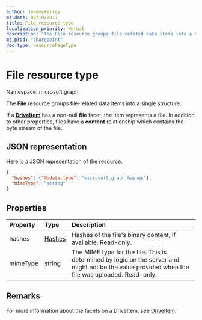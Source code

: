 ```yaml
---
author: JeremyKelley
ms.date: 09/10/2017
title: File resource type
localization_priority: Normal
description: "The File resource groups file-related data items into a single structure."
ms.prod: "sharepoint"
doc_type: resourcePageType
---
```


# File resource type

Namespace: microsoft.graph

The **File** resource groups file-related data items into a single structure.

If a [**DriveItem**](driveitem.md) has a non-null **file** facet, the item represents a file.
In addition to other properties, files have a **content** relationship which contains the byte stream of the file.

## JSON representation

Here is a JSON representation of the resource.

<!-- {
  "blockType": "resource",
  "optionalProperties": [ ],
  "@odata.type": "microsoft.graph.file"
}-->

```json
{
  "hashes": {"@odata.type": "microsoft.graph.hashes"},
  "mimeType": "string"
}
```

## Properties

| Property | Type                    | Description                                                                                                                                      |
|:---------|:------------------------|:-------------------------------------------------------------------------------------------------------------------------------------------------|
| hashes   | [Hashes](hashes.md) | Hashes of the file's binary content, if available. Read-only.                                                                                    |
| mimeType | string                  | The MIME type for the file. This is determined by logic on the server and might not be the value provided when the file was uploaded. Read-only. |

## Remarks 

For more information about the facets on a DriveItem, see [DriveItem](driveitem.md).

<!-- {
  "type": "#page.annotation",
  "description": "The file facet describes properties of a file",
  "keywords": "file,item,facet",
  "section": "documentation",
  "tocPath": "Facets/File"
} -->

